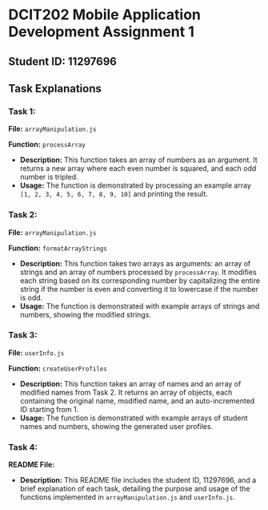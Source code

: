 # DCIT202 Mobile Application Development Assignment 1

## Student ID: 11297696

## Task Explanations

### Task 1:
**File:** `arrayManipulation.js`

**Function:** `processArray`

- **Description:** This function takes an array of numbers as an argument. It returns a new array where each even number is squared, and each odd number is tripled.
- **Usage:** The function is demonstrated by processing an example array `[1, 2, 3, 4, 5, 6, 7, 8, 9, 10]` and printing the result.

### Task 2:
**File:** `arrayManipulation.js`

**Function:** `formatArrayStrings`

- **Description:** This function takes two arrays as arguments: an array of strings and an array of numbers processed by `processArray`. It modifies each string based on its corresponding number by capitalizing the entire string if the number is even and converting it to lowercase if the number is odd.
- **Usage:** The function is demonstrated with example arrays of strings and numbers, showing the modified strings.

### Task 3:
**File:** `userInfo.js`

**Function:** `createUserProfiles`

- **Description:** This function takes an array of names and an array of modified names from Task 2. It returns an array of objects, each containing the original name, modified name, and an auto-incremented ID starting from 1.
- **Usage:** The function is demonstrated with example arrays of student names and numbers, showing the generated user profiles.

### Task 4:
**README File:**
- **Description:** This README file includes the student ID, 11297696, and a brief explanation of each task, detailing the purpose and usage of the functions implemented in `arrayManipulation.js` and `userInfo.js`.
